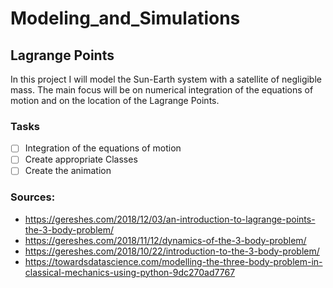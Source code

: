 # Modeling_and_Simulations

## Lagrange Points
In this project I will model the Sun-Earth system with a satellite of negligible mass. The main focus will be on numerical integration of the equations of motion and on the location of the Lagrange Points.  

### Tasks
- [ ] Integration of the equations of motion 
- [ ] Create appropriate Classes
- [ ] Create the animation

### Sources: 
* https://gereshes.com/2018/12/03/an-introduction-to-lagrange-points-the-3-body-problem/
* https://gereshes.com/2018/11/12/dynamics-of-the-3-body-problem/
* https://gereshes.com/2018/10/22/introduction-to-the-3-body-problem/
* https://towardsdatascience.com/modelling-the-three-body-problem-in-classical-mechanics-using-python-9dc270ad7767